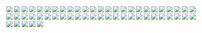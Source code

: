
<img src="https://raw.githubusercontent.com/ono7/wallpaper/main/tech.png">
<img src="https://raw.githubusercontent.com/ono7/wallpaper/main/sun-aug-2024-00013.jpg">
<img src="https://raw.githubusercontent.com/ono7/wallpaper/main/sun-aug-2024-00008.jpg">
<img src="https://raw.githubusercontent.com/ono7/wallpaper/main/sun-aug-2024-00009.jpg">
<img src="https://raw.githubusercontent.com/ono7/wallpaper/main/sun-aug-2024-00010.jpg">
<img src="https://raw.githubusercontent.com/ono7/wallpaper/main/sun-aug-2024-00011.jpg">
<img src="https://raw.githubusercontent.com/ono7/wallpaper/main/sun-aug-2024-00012.jpg">
<img src="https://raw.githubusercontent.com/ono7/wallpaper/main/sun-aug-2024-00006.jpg">
<img src="https://raw.githubusercontent.com/ono7/wallpaper/main/sun-aug-2024-00007.jpg">
<img src="https://raw.githubusercontent.com/ono7/wallpaper/main/sun-aug-2024-00003.jpg">
<img src="https://raw.githubusercontent.com/ono7/wallpaper/main/sun-aug-2024-00004.jpg">
<img src="https://raw.githubusercontent.com/ono7/wallpaper/main/sun-aug-2024-00005.jpg">
<img src="https://raw.githubusercontent.com/ono7/wallpaper/main/sun-aug-2024-00002.jpg">
<img src="https://raw.githubusercontent.com/ono7/wallpaper/main/sun-aug-2024-00001.jpg">
<img src="https://raw.githubusercontent.com/ono7/wallpaper/main/rocks.png">
<img src="https://raw.githubusercontent.com/ono7/wallpaper/main/routine.jpg">
<img src="https://raw.githubusercontent.com/ono7/wallpaper/main/river2.jpg">
<img src="https://raw.githubusercontent.com/ono7/wallpaper/main/plants_leaves_in_the_water.jpg">
<img src="https://raw.githubusercontent.com/ono7/wallpaper/main/python-minim.png">
<img src="https://raw.githubusercontent.com/ono7/wallpaper/main/mecha-nostalgia.png">
<img src="https://raw.githubusercontent.com/ono7/wallpaper/main/astronaut-balloons.jpg">
<img src="https://raw.githubusercontent.com/ono7/wallpaper/main/lake_1.jpg">
<img src="https://raw.githubusercontent.com/ono7/wallpaper/main/leave-planet.jpg">
<img src="https://raw.githubusercontent.com/ono7/wallpaper/main/a_video_game_screen_of_a_video_game.jpg">
<img src="https://raw.githubusercontent.com/ono7/wallpaper/main/a_video_game_screen_of_a_video_game_01.jpg">
<img src="https://raw.githubusercontent.com/ono7/wallpaper/main/a_screenshot_of_a_computer_generated_image_of_planets.png">
<img src="https://raw.githubusercontent.com/ono7/wallpaper/main/a_room_with_a_desk_and_a_chair_and_a_skull_on_the_wall.jpg">
<img src="https://raw.githubusercontent.com/ono7/wallpaper/main/a_screenshot_of_a_computer.jpg">
<img src="https://raw.githubusercontent.com/ono7/wallpaper/main/a_road_with_trees_and_a_mountain_in_the_background.png">
<img src="https://raw.githubusercontent.com/ono7/wallpaper/main/a_planet_in_space_with_clouds.jpg">
<img src="https://raw.githubusercontent.com/ono7/wallpaper/main/a_mountain_with_snow_on_top_and_a_body_of_water_01.jpg">
<img src="https://raw.githubusercontent.com/ono7/wallpaper/main/a_group_of_people_standing_on_a_mountain.png">
<img src="https://raw.githubusercontent.com/ono7/wallpaper/main/a_moon_in_the_sky.png">
<img src="https://raw.githubusercontent.com/ono7/wallpaper/main/a_cartoon_of_jellyfish_and_coral_reef.png">
<img src="https://raw.githubusercontent.com/ono7/wallpaper/main/a_foggy_forest_with_trees_and_bushes.png">
<img src="https://raw.githubusercontent.com/ono7/wallpaper/main/a_group_of_colorful_ghosts.png">
<img src="https://raw.githubusercontent.com/ono7/wallpaper/main/a_black_and_white_photo_of_a_city.png">
<img src="https://raw.githubusercontent.com/ono7/wallpaper/main/a_blueprint_of_a_cassette_tape.png">
<img src="https://raw.githubusercontent.com/ono7/wallpaper/main/a_boat_in_the_water.jpg">
<img src="https://raw.githubusercontent.com/ono7/wallpaper/main/a_cartoon_of_a_couple_of_tentacles.png">
<img src="https://raw.githubusercontent.com/ono7/wallpaper/main/File_5.jpg">
<img src="https://raw.githubusercontent.com/ono7/wallpaper/main/File_2.jpg">
<img src="https://raw.githubusercontent.com/ono7/wallpaper/main/File_4.jpg">
<img src="https://raw.githubusercontent.com/ono7/wallpaper/main/File_1.jpg">
<img src="https://raw.githubusercontent.com/ono7/wallpaper/main/08252024-01.png">
<img src="https://raw.githubusercontent.com/ono7/wallpaper/main/08252024-00024.jpg">
<img src="https://raw.githubusercontent.com/ono7/wallpaper/main/08232023-07.jpg">
<img src="https://raw.githubusercontent.com/ono7/wallpaper/main/08252024-00020.png">
<img src="https://raw.githubusercontent.com/ono7/wallpaper/main/08252024-00021.png">
<img src="https://raw.githubusercontent.com/ono7/wallpaper/main/08252024-00022.jpg">
<img src="https://raw.githubusercontent.com/ono7/wallpaper/main/08252024-00023.jpg">
<img src="https://raw.githubusercontent.com/ono7/wallpaper/main/08232023-05.jpg">
<img src="https://raw.githubusercontent.com/ono7/wallpaper/main/08232023-04.jpg">
<img src="https://raw.githubusercontent.com/ono7/wallpaper/main/08232023-01.jpg">
<img src="https://raw.githubusercontent.com/ono7/wallpaper/main/08232023-02.jpg">
